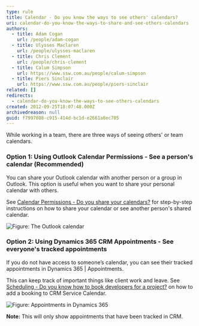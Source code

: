 ```yaml
---
type: rule
title: Calendar - Do you know the ways to see others' calendars?
uri: calendar-do-you-know-the-ways-to-share-and-see-others-calendars
authors:
  - title: Adam Cogan
    url: /people/adam-cogan
  - title: Ulysses Maclaren
    url: /people/ulysses-maclaren
  - title: Chris Clement
    url: /people/chris-clement
  - title: Calum Simpson
    url: https://www.ssw.com.au/people/calum-simpson
  - title: Piers Sinclair
    url: https://www.ssw.com.au/people/piers-sinclair
related: []
redirects:
  - calendar-do-you-know-the-ways-to-see-others-calendars
created: 2012-09-25T18:07:48.000Z
archivedreason: null
guid: f7997808-c915-414d-bc1d-e2661a8ec705
---
```

While working in a team, there are three ways of seeing others' or team calendars.

<!--endintro-->

### Option 1: Using Outlook Calendar Permissions - See a person's calendar (Recommended)

You can share your Outlook calendar with another person or a group in Outlook. This option is useful when you want to share your personal calendar with others.

See [Calendar Permissions - Do you share your calendars?](https://www.ssw.com.au/rules/calendar-do-you-allow-full-access-to-calendar-admins) [](/calendar-do-you-allow-full-access-to-calendar-admins) for step-by-step instructions on how to share your calendar or see another person's shared calendar.

![Figure: The Outlook calendar](outlook-calendar-example.png)

### Option 2: Using Dynamics 365 CRM Appointments - See everyone's tracked appointments

If you do not have access to someone’s calendar, you can see their tracked appointments in Dynamics 365 | Appointments.  

This can keep track of important things like client work and leave. See [Scheduling - Do you know how to book developers for a project?](/scheduling-do-you-know-how-to-book-developers-for-a-project) on how to add a booking to CRM Service Calendar.

![Figure: Appointments in Dynamics 365](dynamics-appointments.png)

**Note:** This will only show appointments that have been tracked in CRM.